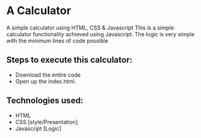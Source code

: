# A Calculator
 A simple calculator using HTML, CSS &amp; Javascript
 This is a simple calculator functionality achieved using Javascript. The logic is very simple with the minimum lines of code possible
 
## Steps to execute this calculator:
- Download the entire code 
- Open up the index.html.

## Technologies used: 
- HTML
- CSS [style/Presentation]
- Javascript [Logic]
